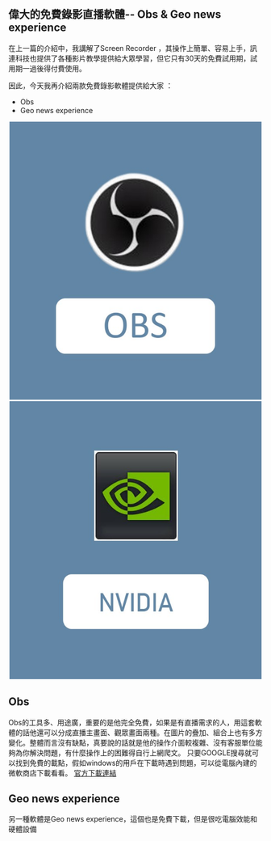 ## 偉大的免費錄影直播軟體-- Obs & Geo news experience

在上一篇的介紹中，我講解了Screen Recorder ，其操作上簡單、容易上手，訊連科技也提供了各種影片教學提供給大眾學習，但它只有30天的免費試用期，試用期一過後得付費使用。

因此，今天我再介紹兩款免費錄影軟體提供給大家 ：
+ Obs
+ Geo news experience

<div align="center">
<center class ="half">
    <img src="https://github.com/Emilytear1205/OBS-STUDIO/blob/main/OBS2.jpg" width = "500"/ height = "550"/>
    <img src="https://github.com/Emilytear1205/OBS-STUDIO/blob/main/NVIDIA2.jpg" width = "500"/ height = "550"/>
</center>
</div>



## Obs

Obs的工具多、用途廣，重要的是他完全免費，如果是有直播需求的人，用這套軟體的話他還可以分成直播主畫面、觀眾畫面兩種。在圖片的疊加、組合上也有多方變化。整體而言沒有缺點，真要說的話就是他的操作介面較複雜、沒有客服單位能夠為你解決問題，有什麼操作上的困難得自行上網爬文。
只要GOOGLE搜尋就可以找到免費的載點，假如windows的用戶在下載時遇到問題，可以從電腦內建的微軟商店下載看看。
[官方下載連結](https://obsproject.com/zh-cn/download)

## Geo news experience

另一種軟體是Geo news experience，這個也是免費下載，但是很吃電腦效能和硬體設備

